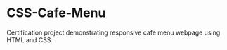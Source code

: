# CSS-Cafe-Menu
Certification project demonstrating responsive cafe menu webpage using HTML and CSS. 
